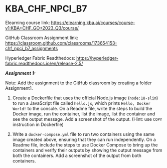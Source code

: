 # KBA_CHF_NPCI_B7

Elearning course link: https://elearning.kba.ai/courses/course-v1:KBA+CHF_GO+2023_Q3/course/

GitHub Classroom Assignment link: https://classroom.github.com/classrooms/173654153-chf_npci_b7_assignments

Hyperledger Fabric Readthedocs: https://hyperledger-fabric.readthedocs.io/en/release-2.5/


***Assignment 1:***

Note: Add the assignment to the GitHub classroom by creating a folder Assignment1.

1. Create a Dockerfile that uses the official Node.js image (`node:18-slim`) to run a JavaScript file called `hello.js`, which prints `Hello, Docker World!` to the console. On a Readme file, write the steps to build the Docker image, run the container, list the image, list the container and see the output message. Add a screenshot of the output. (Hint: use `COPY` instruction in Dockerfile)




2. Write a `docker-compose.yml` file to run two containers using the same image created above, ensuring that they can run independently. On a Readme file, include the steps to use Docker Compose to bring up the containers and verify their outputs by showing the output message from both the containers. Add a screenshot of the output from both containers.




